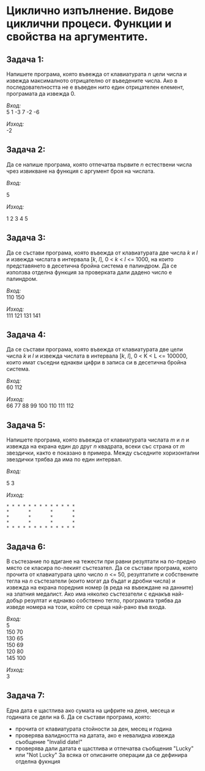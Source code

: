 # Циклично изпълнение. Видове циклични процеси. Функции и свойства на аргументите.

## Задача 1: <!-- 1691 -->
Напишете програма, която въвежда от клавиатурата *n* цели числа и извежда максималното отрицателно от въведените числа. Ако в последователността не е въведен нито един отрицателен елемент, програмата да извежда 0.

*Вход:*     
5 1 -3 7 -2 -6

*Изход:*    
-2

## Задача 2:
Да се напише програма, която отпечатва първите *n* естествени числа чрез извикване на функция с аргумент броя на числата.

*Вход:*

5

*Изход:*

1 2 3 4 5   

## Задача 3:
Да се състави програма, която въвежда от клавиатурата две числа *k* и *l* и извежда числата в интервала [*k*, *l*], 0 < *k* < *l* <= 1000, на които представянето в десетична бройна система е палиндром. Да се използва отделна функция за проверката дали дадено число е палиндром.

*Вход:*     
110 150

*Изход:*    
111 121 131 141

## Задача 4:
Да се състави програма, която въвежда от клавиатурата две цели числа *k* и *l* и извежда числата в интервала [*k*, *l*], 0 < K < L <= 100000, които имат съседни еднакви цифри в записа си в десетична бройна система.

*Вход:*     
60 112

*Изход:*    
66 77 88 99 100 110 111 112

## Задача 5: <!-- 2021 -->
Напишете програма, която въвежда от клавиатурата числата *m* и *n* и извежда на екрана един до друг *n* квадрата, всеки със страна от *m* звездички, както е показано в примера. Между съседните хоризонтални звездички трябва да има по един интервал.

*Вход:*

5 3

*Изход:*

	* * * * * * * * * * * * *
	*       *       *       *
	*       *       *       *
	*       *       *       *
	* * * * * * * * * * * * *

## Задача 6: <!-- 1711 -->
В състезание по вдигане на тежести при равни резултати на по-предно място се класира по-лекият състезател. Да се състави програма, която прочита от клавиатурата цяло число *n* <= 50, резултатите и собствените тегла на *n* състезатели (които могат да бъдат и дробни числа) и извежда на екрана поредния номер (в реда на въвеждане на данните) на златния медалист. Ако има няколко състезатели с еднакъв най-добър резултат и еднакво собствено тегло, програмата трябва да изведе номера на този, който се среща най-рано във входа.

*Вход:*     
5   
150 70  
130 65  
150 69  
120 80  
145 100     

*Изход:*    
3

## Задача 7:
Една дата е щастлива ако сумата на цифрите на деня, месеца и годината се дели на 6. Да се състави програма, която:
- прочита от клавиатурата стойности за ден, месец и година
- проверява валидността на датата, ако е невалидна извежда съобщение "Invalid date!"
- проверява дали датата е щастлива и отпечатва съобщения "Lucky" или "Not Lucky"
За всяка от описаните операции да се дефинира отделна фукнция